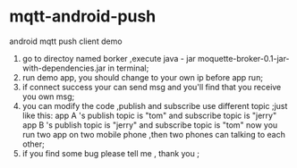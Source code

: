 mqtt-android-push
=================

android mqtt push client demo

1.  go to directoy named borker ,execute java - jar moquette-broker-0.1-jar-with-dependencies.jar in terminal;
2.  run demo app, you should change to your own ip before app run;
3.  if connect success your can send msg and you'll find that you receive you own msg;
4.	you can modify the code ,publish and subscribe use different topic ;just like this:
	app A 's publish topic is "tom" and subscribe topic  is "jerry" app B 's publish topic is "jerry" and subscribe topic  is "tom"
	now you run two app on two mobile phone ,then two phones can talking to each other;
5.  if you find some bug please tell me , thank you ;
